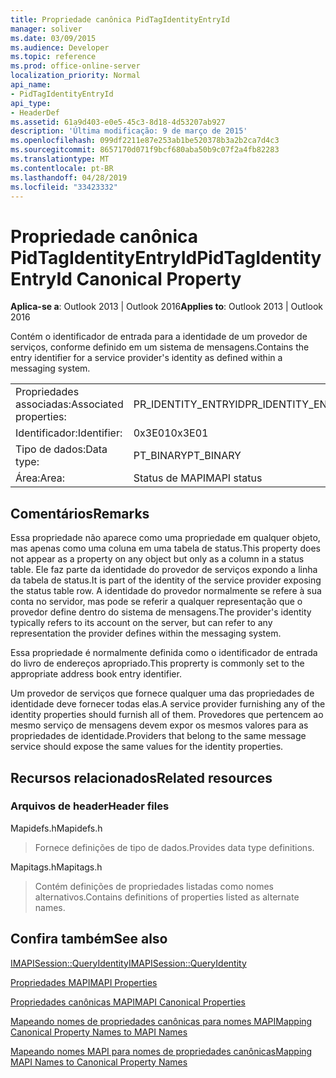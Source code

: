 ```yaml
---
title: Propriedade canônica PidTagIdentityEntryId
manager: soliver
ms.date: 03/09/2015
ms.audience: Developer
ms.topic: reference
ms.prod: office-online-server
localization_priority: Normal
api_name:
- PidTagIdentityEntryId
api_type:
- HeaderDef
ms.assetid: 61a9d403-e0e5-45c3-8d18-4d53207ab927
description: 'Última modificação: 9 de março de 2015'
ms.openlocfilehash: 099df2211e87e253ab1be520378b3a2b2ca7d4c3
ms.sourcegitcommit: 8657170d071f9bcf680aba50b9c07f2a4fb82283
ms.translationtype: MT
ms.contentlocale: pt-BR
ms.lasthandoff: 04/28/2019
ms.locfileid: "33423332"
---
```

# <a name="pidtagidentityentryid-canonical-property"></a><span data-ttu-id="8a98c-103">Propriedade canônica PidTagIdentityEntryId</span><span class="sxs-lookup"><span data-stu-id="8a98c-103">PidTagIdentityEntryId Canonical Property</span></span>

  
  
<span data-ttu-id="8a98c-104">**Aplica-se a**: Outlook 2013 | Outlook 2016</span><span class="sxs-lookup"><span data-stu-id="8a98c-104">**Applies to**: Outlook 2013 | Outlook 2016</span></span> 
  
<span data-ttu-id="8a98c-105">Contém o identificador de entrada para a identidade de um provedor de serviços, conforme definido em um sistema de mensagens.</span><span class="sxs-lookup"><span data-stu-id="8a98c-105">Contains the entry identifier for a service provider's identity as defined within a messaging system.</span></span> 
  
|||
|:-----|:-----|
|<span data-ttu-id="8a98c-106">Propriedades associadas:</span><span class="sxs-lookup"><span data-stu-id="8a98c-106">Associated properties:</span></span>  <br/> |<span data-ttu-id="8a98c-107">PR_IDENTITY_ENTRYID</span><span class="sxs-lookup"><span data-stu-id="8a98c-107">PR_IDENTITY_ENTRYID</span></span>  <br/> |
|<span data-ttu-id="8a98c-108">Identificador:</span><span class="sxs-lookup"><span data-stu-id="8a98c-108">Identifier:</span></span>  <br/> |<span data-ttu-id="8a98c-109">0x3E01</span><span class="sxs-lookup"><span data-stu-id="8a98c-109">0x3E01</span></span>  <br/> |
|<span data-ttu-id="8a98c-110">Tipo de dados:</span><span class="sxs-lookup"><span data-stu-id="8a98c-110">Data type:</span></span>  <br/> |<span data-ttu-id="8a98c-111">PT_BINARY</span><span class="sxs-lookup"><span data-stu-id="8a98c-111">PT_BINARY</span></span>  <br/> |
|<span data-ttu-id="8a98c-112">Área:</span><span class="sxs-lookup"><span data-stu-id="8a98c-112">Area:</span></span>  <br/> |<span data-ttu-id="8a98c-113">Status de MAPI</span><span class="sxs-lookup"><span data-stu-id="8a98c-113">MAPI status</span></span>  <br/> |
   
## <a name="remarks"></a><span data-ttu-id="8a98c-114">Comentários</span><span class="sxs-lookup"><span data-stu-id="8a98c-114">Remarks</span></span>

<span data-ttu-id="8a98c-115">Essa propriedade não aparece como uma propriedade em qualquer objeto, mas apenas como uma coluna em uma tabela de status.</span><span class="sxs-lookup"><span data-stu-id="8a98c-115">This property does not appear as a property on any object but only as a column in a status table.</span></span> <span data-ttu-id="8a98c-116">Ele faz parte da identidade do provedor de serviços expondo a linha da tabela de status.</span><span class="sxs-lookup"><span data-stu-id="8a98c-116">It is part of the identity of the service provider exposing the status table row.</span></span> <span data-ttu-id="8a98c-117">A identidade do provedor normalmente se refere à sua conta no servidor, mas pode se referir a qualquer representação que o provedor define dentro do sistema de mensagens.</span><span class="sxs-lookup"><span data-stu-id="8a98c-117">The provider's identity typically refers to its account on the server, but can refer to any representation the provider defines within the messaging system.</span></span> 
  
<span data-ttu-id="8a98c-118">Essa propriedade é normalmente definida como o identificador de entrada do livro de endereços apropriado.</span><span class="sxs-lookup"><span data-stu-id="8a98c-118">This proprerty is commonly set to the appropriate address book entry identifier.</span></span> 
  
<span data-ttu-id="8a98c-119">Um provedor de serviços que fornece qualquer uma das propriedades de identidade deve fornecer todas elas.</span><span class="sxs-lookup"><span data-stu-id="8a98c-119">A service provider furnishing any of the identity properties should furnish all of them.</span></span> <span data-ttu-id="8a98c-120">Provedores que pertencem ao mesmo serviço de mensagens devem expor os mesmos valores para as propriedades de identidade.</span><span class="sxs-lookup"><span data-stu-id="8a98c-120">Providers that belong to the same message service should expose the same values for the identity properties.</span></span> 
  
## <a name="related-resources"></a><span data-ttu-id="8a98c-121">Recursos relacionados</span><span class="sxs-lookup"><span data-stu-id="8a98c-121">Related resources</span></span>

### <a name="header-files"></a><span data-ttu-id="8a98c-122">Arquivos de header</span><span class="sxs-lookup"><span data-stu-id="8a98c-122">Header files</span></span>

<span data-ttu-id="8a98c-123">Mapidefs.h</span><span class="sxs-lookup"><span data-stu-id="8a98c-123">Mapidefs.h</span></span>
  
> <span data-ttu-id="8a98c-124">Fornece definições de tipo de dados.</span><span class="sxs-lookup"><span data-stu-id="8a98c-124">Provides data type definitions.</span></span>
    
<span data-ttu-id="8a98c-125">Mapitags.h</span><span class="sxs-lookup"><span data-stu-id="8a98c-125">Mapitags.h</span></span>
  
> <span data-ttu-id="8a98c-126">Contém definições de propriedades listadas como nomes alternativos.</span><span class="sxs-lookup"><span data-stu-id="8a98c-126">Contains definitions of properties listed as alternate names.</span></span>
    
## <a name="see-also"></a><span data-ttu-id="8a98c-127">Confira também</span><span class="sxs-lookup"><span data-stu-id="8a98c-127">See also</span></span>



[<span data-ttu-id="8a98c-128">IMAPISession::QueryIdentity</span><span class="sxs-lookup"><span data-stu-id="8a98c-128">IMAPISession::QueryIdentity</span></span>](imapisession-queryidentity.md)


[<span data-ttu-id="8a98c-129">Propriedades MAPI</span><span class="sxs-lookup"><span data-stu-id="8a98c-129">MAPI Properties</span></span>](mapi-properties.md)
  
[<span data-ttu-id="8a98c-130">Propriedades canônicas MAPI</span><span class="sxs-lookup"><span data-stu-id="8a98c-130">MAPI Canonical Properties</span></span>](mapi-canonical-properties.md)
  
[<span data-ttu-id="8a98c-131">Mapeando nomes de propriedades canônicas para nomes MAPI</span><span class="sxs-lookup"><span data-stu-id="8a98c-131">Mapping Canonical Property Names to MAPI Names</span></span>](mapping-canonical-property-names-to-mapi-names.md)
  
[<span data-ttu-id="8a98c-132">Mapeando nomes MAPI para nomes de propriedades canônicas</span><span class="sxs-lookup"><span data-stu-id="8a98c-132">Mapping MAPI Names to Canonical Property Names</span></span>](mapping-mapi-names-to-canonical-property-names.md)

